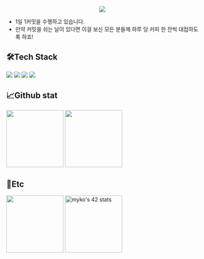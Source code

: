 <p align="center">
<img src="https://capsule-render.vercel.app/api?type=transparent&color=auto&height=200&section=header&text=Kdelphinus's%20Github%20Profile&fontSize=50&fontColor=ffffff"
</p>

- 1일 1커밋을 수행하고 있습니다.
- 만약 커밋을 쉬는 날이 있다면 이걸 보신 모든 분들께 하루 당 커피 한 잔씩 대접하도록 하죠!

## 🛠️Tech Stack

<p align="left">
<img src="https://img.shields.io/badge/Python-3776AB?style=badge&logo=python&logoColor=white">
<img src="https://img.shields.io/badge/Jupyter-F37626?style=badge&logo=jupyter&logoColor=white">
<img src="https://img.shields.io/badge/C-A8B9CC?style=badge&logo=c&logoColor=white">
<img src="https://img.shields.io/badge/Markdown-000000?style=badge&logo=markdown&logoColor=white">
</p>

## 📈Github stat

<p align="left">
<img height="150em" src="https://github-readme-stats.vercel.app/api/top-langs/?username=Kdelphinus&layout=compact&theme=dracula">
<img height="150em" src="https://github-readme-stats.vercel.app/api?username=Kdelphinus&show_icons=true&theme=dracula&count_private=true">
</p>

## 📌Etc

<p align="left">
<img height="150em" src="http://mazassumnida.wtf/api/v2/generate_badge?boj=kmj951015">
<a href="https://github.com/JaeSeoKim/badge42"><img height="150em" src="https://badge42.vercel.app/api/v2/clai3zd6e01030fk88gkgveod/stats?cursusId=21&coalitionId=87" alt="myko's 42 stats" /></a>
</p>

